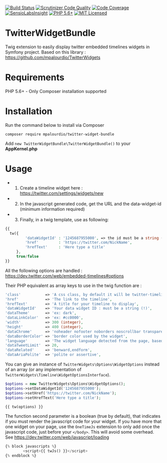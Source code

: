 [![Build Status](https://travis-ci.org/mpalourdio/TwitterWidgetBundle.svg?branch=master)](https://travis-ci.org/mpalourdio/TwitterWidgetBundle)
[![Scrutinizer Code Quality](https://scrutinizer-ci.com/g/mpalourdio/TwitterWidgetBundle/badges/quality-score.png?b=master)](https://scrutinizer-ci.com/g/mpalourdio/TwitterWidgetBundle/?branch=master)
[![Code Coverage](https://scrutinizer-ci.com/g/mpalourdio/TwitterWidgetBundle/badges/coverage.png?b=master)](https://scrutinizer-ci.com/g/mpalourdio/TwitterWidgetBundle/?branch=master)
[![SensioLabsInsight](https://insight.sensiolabs.com/projects/55cdf6c4-bdcb-423a-bd3e-20dda3f8ad13/mini.png)](https://insight.sensiolabs.com/projects/55cdf6c4-bdcb-423a-bd3e-20dda3f8ad13)
[![PHP 5.6+][ico-engine]][lang]
[![MIT Licensed][ico-license]][license]

[ico-engine]: http://img.shields.io/badge/php-5.6+-8892BF.svg
[lang]: http://php.net
[ico-license]: http://img.shields.io/packagist/l/adlawson/veval.svg
[license]: LICENSE

TwitterWidgetBundle
===================
Twig extension to easily display twitter embedded timelines widgets in Symfony project. Based on this library : https://github.com/mpalourdio/TwitterWidgets

Requirements
============
PHP 5.6+ - Only Composer installation supported

Installation
============
Run the command below to install via Composer

```shell
composer require mpalourdio/twitter-widget-bundle
```

Add ```new TwitterWidgetBundle\TwitterWidgetBundle()``` to your **AppKernel.php**

Usage
=====
- 1) Create a timeline widget here : https://twitter.com/settings/widgets/new
- 2) In the javascript generated code, get the URL and the data-widget-id (minimum information required)
- 3) Finally, in a twig template, use as following: 

```php
{{ 
  tw({
         'dataWidgetId' : '1245687955000', => the id must be a string (quotes), because of long integer converted to float
         'href'         : 'https://twitter.com/NickName',
         'hrefText'     : 'Here type a title'
     },
     true/false
}}
```

All the following options are handled : https://dev.twitter.com/web/embedded-timelines#options

Their PHP equivalent as array keys to use in the twig function are  :

```php
'class'           => 'A css class, by default it will be twitter-timeline',
'href'            => 'The link to the timeline',
'hrefText'        => 'A title for your timeline to display',
'dataWidgetId'    => 'Your data widget ID : must be a string (!)',
'dataTheme'       => 'ex: dark',
'dataLinkColor'   => 'ex: #cc0000',
'width'           => 300 (integer),
'height'          => 400 (integer),
'dataChrome'      => 'noheader nofooter noborders noscrollbar transparent', => a string with options separated by a single space
'dataBorderColor' => 'border color used by the widget',
'language'        => 'The widget language detected from the page, based on the HTML lang attribute of your content. You can also set the HTML lang attribute on the embed code itself.',
'dataTweetLimit'  => 20,
'dataRelated'     => 'benward,endform',
'dataAriaPolite'  => 'polite or assertive',
```

You can give an instance of ```TwitterWidgets\Options\WidgetOptions``` instead of an array (or any implementation of ```TwitterWidgets\Timeline\WidgetOptionsInterface```).

```php
$options = new TwitterWidgets\Options\WidgetOptions();
$options->setDataWidgetId('1245687955000');
$options->setHref('https://twitter.com/NickName');
$options->setHrefText('Here type a title');

{{ tw(options) }}
```

The function second parameter is a boolean (true by default), that indicates if you must render the javascript code for your widget. If you have more that one widget on your page,
use the ```OneTimeJs``` extension to only add once the javascript code, just before your ```</body>```. This will avoid some overhead. See https://dev.twitter.com/web/javascript/loading

```php
{% block javascripts %}
        <script>{{ twJs() }}</script>
{% endblock %}
```
